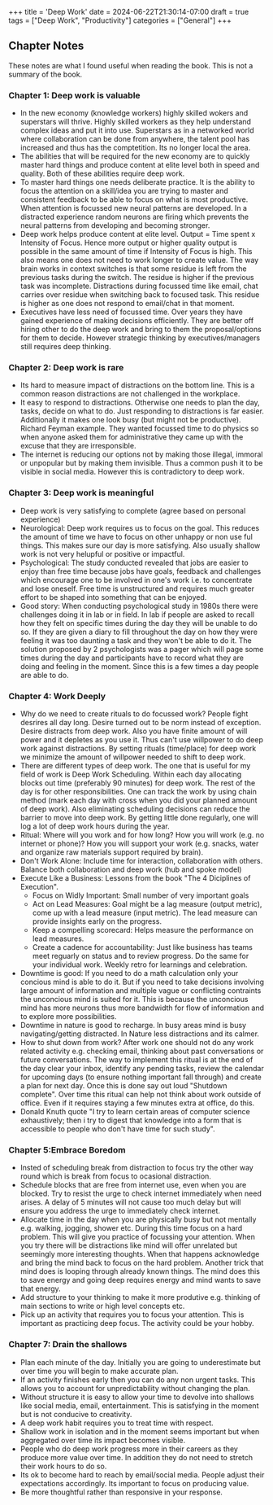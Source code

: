 +++
title = 'Deep Work'
date = 2024-06-22T21:30:14-07:00
draft = true
tags = ["Deep Work", "Productivity"]
categories = ["General"]
+++


## Chapter Notes
These notes are what I found useful when reading the book. This is not a summary of the book.
### Chapter 1: Deep work is valuable
* In the new economy (knowledge workers) highly skilled wokers and superstars will thrive. Highly skilled workers as they help understand complex ideas and put it into use. Superstars as in a networked world where collaboration can be done from anywhere, the talent pool has increased and thus has the comptetition. Its no longer local the area. 
* The abilities that will be required for the new economy are to quickly master hard things and produce content at elite level both in speed and quality. Both of these abilities require deep work.
* To master hard things one needs deliberate practice. It is the ability to focus the attention on a skill/idea you are trying to master and consistent feedback to be able to focus on what is most productive. When attention is focussed new neural patterns are developed. In a distracted experience random neurons are firing which prevents the neural patterns from developing and becoming stronger. 
* Deep work helps produce content at elite level. Output = Time spent x Intensity of Focus. Hence more output or higher quality output is possible in the same amount of time if Intensity of Focus is high. This also means one does not need to work longer to create value. The way brain works in context switches is that some residue is left from the previous tasks during the switch. The residue is higher if the previous task was incomplete. Distractions during focussed time like email, chat carries over residue when switching back to focused task. This residue is higher as one does not respond to email/chat in that moment.
* Executives have less need of focussed time. Over years they have gained experience of making decisions efficiently. They are better off hiring other to do the deep work and bring to them the proposal/options for them to decide. However strategic thinking by executives/managers still requires deep thinking. 
### Chapter 2: Deep work is rare
* Its hard to measure impact of distractions on the bottom line. This is a common reason distractions are not challenged in the workplace. 
* It easy to respond to distractions. Otherwise one needs to plan the day, tasks, decide on what to do. Just responding to distractions is far easier. Additionally it makes one look busy (but might not be productive). Richard Feyman example. They wanted focussed time to do physics so when anyone asked them for administrative they came up with the excuse that they are irresponsible.
* The internet is reducing our options not by making those illegal, immoral or unpopular but by making them invisible. Thus a common push it to be visible in social media. However this is contradictory to deep work. 
### Chapter 3: Deep work is meaningful
* Deep work is very satisfying to complete (agree based on personal experience)
* Neurological: Deep work requires us to focus on the goal. This reduces the amount of time we have to focus on other unhappy or non use ful things. This makes sure our day is more satisfying. Also usually shallow work is not very helupful or positive or impactful.
* Psychological: The study conducted revealed that jobs are easier to enjoy than free time because jobs have goals, feedback and challenges which encourage one to be involved in one's work i.e. to concentrate and lose oneself. Free time is unstructured and requires much greater effort to be shaped into something that can be enjoyed. 
* Good story: When conducting psychological study in 1980s there were challenges doing it in lab or in field. In lab if people are asked to recall how they felt on specific times during the day they will be unable to do so. If they are given a diary to fill throughout the day on how they were feeling it was too daunting a task and they won't be able to do it. The solution proposed by 2 psychologists was a pager which will page some times during the day and participants have to record what they are doing and feeling in the moment. Since this is a few times a day people are able to do.
### Chapter 4: Work Deeply
* Why do we need to create rituals to do focussed work? People fight desrires all day long. Desire turned out to be norm instead of exception. Desire distracts from deep work. Also you have finite amount of will power and it depletes as you use it. Thus can't use willpower to do deep work against distractions. By setting rituals (time/place) for deep work we minimize the amount of willpower needed to shift to deep work. 
* There are different types of deep work. The one that is useful for my field of work is Deep Work Scheduling. Within each day allocating blocks out time (preferably 90 minutes) for deep work. The rest of the day is for other responsibilities. One can track the work by using chain method (mark each day with cross when you did your planned amount of deep work). Also eliminating scheduling decisions  can reduce the barrier to move into deep work. By getting little done regularly, one will log a lot of deep work hours during the year. 
* Ritual: Where will you work and for how long? How you will work (e.g. no internet or phone)? How you will support your work (e.g. snacks, water and organize raw materials support required by brain).
* Don't Work Alone: Include time for interaction, collaboration with others. Balance both collaboration and deep work (hub and spoke model)
* Execute Like a Business: Lessons from the book "The 4 Diciplines of Execution".
    * Focus on Widly Important: Small number of very important goals
    * Act on Lead Measures: Goal might be a lag measure (output metric), come up with a lead measure (input metric). The lead measure can provide insights early on the progress.
    * Keep a compelling scorecard: Helps measure the performance on lead measures.
    * Create a cadence for accountability: Just like business has teams meet reguarly on status and to review progress. Do the same for your individual work. Weekly retro for learnings and celebration.
* Downtime is good: If you need to do a math calculation only your concious mind is able to do it. But if you need to take decisions involving large amount of information and multiple vague or conflicting contraints the unconcious mind is suited for it. This is because the unconcious mind has more neurons thus more bandwidth for flow of information and to explore more possibilities. 
* Downtime in nature is good to recharge. In busy areas mind is busy navigating/getting distracted. In Nature less distractions and its calmer. 
* How to shut down from work? After work one should not do any work related activity e.g. checking email, thinking about past conversations or future conversations. The way to implement this ritual is at the end of the day clear your inbox, identify any pending tasks, review the calendar for upcoming days (to ensure nothing important fall through) and create a plan for next day. Once this is done say out loud "Shutdown complete". Over time this ritual can help not think about work outside of office. Even if it requires staying a few minutes extra at office, do this. 
* Donald Knuth quote "I try to learn certain areas of computer science exhaustively; then i try to digest that knowledge into a form that is accessible to people who don't have time for such study".
### Chapter 5:Embrace Boredom
* Insted of scheduling break from distraction to focus try the other way round which is break from focus to ocasional distraction.
* Schedule blocks that are free from internet use, even when you are blocked. Try to resist the urge to check internet immediately when need arises. A delay of 5 minutes will not cause too much delay but will ensure you address the urge to immediately check internet.
* Allocate time in the day when you are physically busy but not mentally e.g. walking, jogging, shower etc. During this time focus on a hard problem. This will give you practice of focussing your attention. When you try there will be distractions like mind will offer unrelated but seemingly more interesting thoughts. When that happens acknowledge and bring the mind back to focus on the hard problem. Another trick that mind does is looping through already known things. The mind does this to save energy and going deep requires energy and mind wants to save that energy. 
* Add structure to your thinking to make it more produtive e.g. thinking of main sections to write or high level concepts etc. 
* Pick up an activity that requires you to focus your attention. This is important as practicing deep focus. The activity could be your hobby. 
### Chapter 7: Drain the shallows
* Plan each minute of the day. Initially you are going to underestimate but over time you will begin to make accurate plan.
* If an activity finishes early then you can do any non urgent tasks. This allows you to account for unpredictability without changing the plan.
* Without structure it is easy to allow your time to devolve into shallows like social media, email, entertainment. This is satisfying in the moment but is not conducive to creativity.
* A deep work habit requires you to treat time with respect.
* Shallow work in isolation and in the moment seems important but when aggregated over time its impact becomes visible.
* People who do deep work progress more in their careers as they produce more value over time. In addition they do not need to stretch their work hours to do so.
* Its ok to become hard to reach by email/social media. People adjust their expectations accordingly. Its important to focus on producing value.
* Be more thoughtful rather than responsive in your response.
